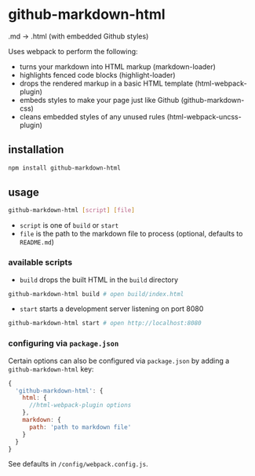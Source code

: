 # github-markdown-html

.md -> .html (with embedded Github styles)

Uses webpack to perform the following:
* turns your markdown into HTML markup (markdown-loader)
* highlights fenced code blocks (highlight-loader)
* drops the rendered markup in a basic HTML template (html-webpack-plugin)
* embeds styles to make your page just like Github (github-markdown-css)
* cleans embedded styles of any unused rules (html-webpack-uncss-plugin)

## installation

```sh
npm install github-markdown-html
```

## usage

```sh
github-markdown-html [script] [file]
```
* `script` is one of `build` or `start`
* `file` is the path to the markdown file to process (optional, defaults to `README.md`)

### available scripts

* `build` drops the built HTML in the `build` directory
```sh
github-markdown-html build # open build/index.html
```
* `start` starts a development server listening on port 8080
```sh
github-markdown-html start # open http://localhost:8080
```

### configuring via `package.json`

Certain options can also be configured via `package.json` by adding a `github-markdown-html` key:

```js
{
  'github-markdown-html': {
    html: {
      //html-webpack-plugin options
    },
    markdown: {
      path: 'path to markdown file'
    }
  }
}
```

See defaults in `/config/webpack.config.js`.
